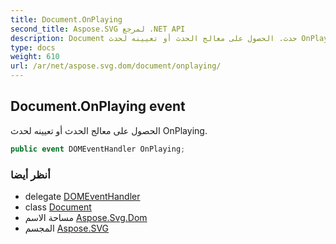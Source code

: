 ```yaml
---
title: Document.OnPlaying
second_title: Aspose.SVG لمرجع .NET API
description: Document حدث. الحصول على معالج الحدث أو تعيينه لحدث OnPlaying.
type: docs
weight: 610
url: /ar/net/aspose.svg.dom/document/onplaying/
---
```

## Document.OnPlaying event

الحصول على معالج الحدث أو تعيينه لحدث OnPlaying.

```csharp
public event DOMEventHandler OnPlaying;
```

### أنظر أيضا

* delegate [DOMEventHandler](../../../aspose.svg.dom.events/domeventhandler/)
* class [Document](../)
* مساحة الاسم [Aspose.Svg.Dom](../../document/)
* المجسم [Aspose.SVG](../../../)


